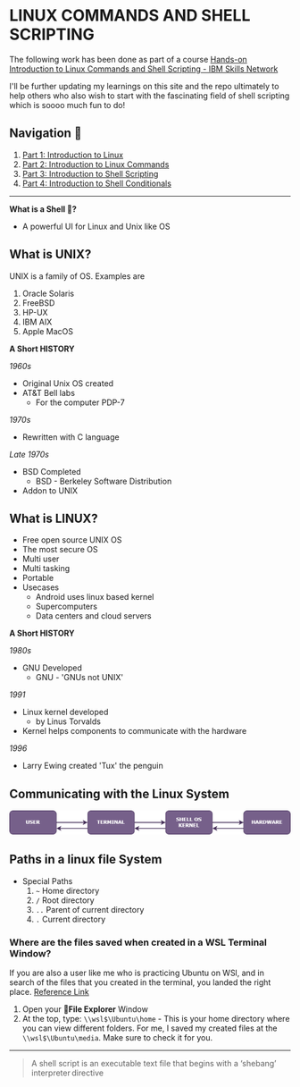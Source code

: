 # LINUX COMMANDS AND SHELL SCRIPTING

The following work has been done as part of a course [Hands-on Introduction to Linux Commands and Shell Scripting - IBM Skills Network](https://in.coursera.org/learn/hands-on-introduction-to-linux-commands-and-shell-scripting)

I'll be further updating my learnings on this site and the repo ultimately to help others who also wish to start with the fascinating field of shell scripting which is soooo much fun to do!

## Navigation 🧭

1. [Part 1: Introduction to Linux](/Part_1.md)
2. [Part 2: Introduction to Linux Commands](/Part_2.md)
3. [Part 3: Introduction to Shell Scripting](/Part_3.md)
4. [Part 4: Introduction to Shell Conditionals](/Part_4.md)

---

**What is a Shell 🐚?**

- A powerful UI for Linux and Unix like OS

## What is UNIX?

UNIX is a family of OS. Examples are
1. Oracle Solaris
2. FreeBSD
3. HP-UX
4. IBM AIX
5. Apple MacOS

**A Short HISTORY**

*1960s*
- Original Unix OS created
- AT&T Bell labs
    - For the computer PDP-7

*1970s*
- Rewritten with C language

*Late 1970s*
- BSD Completed
    - BSD - Berkeley Software Distribution
- Addon to UNIX

## What is LINUX?

- Free open source UNIX OS
- The most secure OS
- Multi user
- Multi tasking
- Portable
- Usecases
    - Android uses linux based kernel
    - Supercomputers
    - Data centers and cloud servers

**A Short HISTORY**

*1980s*
- GNU Developed
    - GNU - 'GNUs not UNIX'

*1991*
- Linux kernel developed
    - by Linus Torvalds
- Kernel helps components to communicate with the hardware

*1996*
- Larry Ewing created 'Tux' the penguin

## Communicating with the Linux System

![Comm_linux](/images/comm_linux.png)


## Paths in a linux file System

- Special Paths
    1. `~` Home directory
    2. `/` Root directory
    3. `..` Parent of current directory
    4. `.` Current directory

### Where are the files saved when created in a WSL Terminal Window?

If you are also a user like me who is practicing Ubuntu on WSl, and in search of the files that you created in the terminal, you landed the right place. [Reference Link](https://askubuntu.com/questions/1194395/where-are-files-saved-when-created-in-a-wsl-terminal-window)

1. Open your 📁**File Explorer** Window
2. At the top, type: `\\wsl$\Ubuntu\home` - This is your home directory where you can view different folders. For me, I saved my created files at the `\\wsl$\Ubuntu\media`. Make sure to check it for you.

---

> A shell script is an executable text file that begins with a ‘shebang’ interpreter directive
